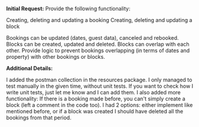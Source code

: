 **Initial Request:**
Provide the following functionality:

Creating, deleting and updating a booking
Creating, deleting and updating a block

Bookings can be updated (dates, guest data), canceled and rebooked. Blocks can be created, updated and deleted. Blocks can overlap with each other. 
Provide logic to prevent bookings overlapping (in terms of dates and property) with other bookings or blocks.

**Additional Details:**

I added the postman collection in the resources package. I only managed to test manually in the given time, without unit tests. If you want to check how I write unit tests, just let me know and I can add them.
I also added more functionality: If there is a booking made before, you can't simply create a block (left a comment in the code too). I had 2 options: either implement like mentioned before, or if a block was created
I should have deleted all the bookings from that period.
